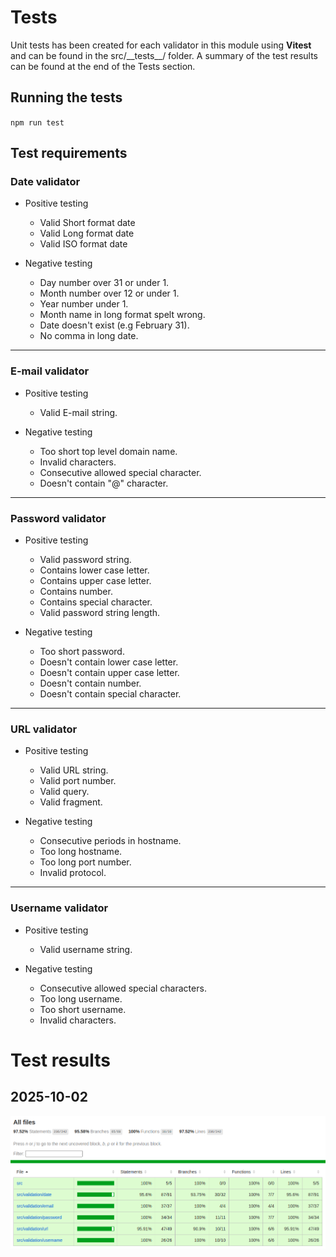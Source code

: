 # Tests

Unit tests has been created for each validator in this module using **Vitest** and can be found in the src/\_\_tests\_\_/ folder. A summary of the test results can be found at the end of the Tests section.

## Running the tests

`npm run test`

## Test requirements

### Date validator

- Positive testing
  - Valid Short format date
  - Valid Long format date
  - Valid ISO format date

- Negative testing
  - Day number over 31 or under 1.
  - Month number over 12 or under 1.
  - Year number under 1.
  - Month name in long format spelt wrong.
  - Date doesn't exist (e.g February 31).
  - No comma in long date.

---

### E-mail validator

- Positive testing
  - Valid E-mail string.

- Negative testing
  - Too short top level domain name.
  - Invalid characters.
  - Consecutive allowed special character.
  - Doesn't contain "@" character.


---

### Password validator

- Positive testing
  - Valid password string.
  - Contains lower case letter.
  - Contains upper case letter.
  - Contains number.
  - Contains special character.
  - Valid password string length.

- Negative testing
  - Too short password.
  - Doesn't contain lower case letter.
  - Doesn't contain upper case letter.
  - Doesn't contain number.
  - Doesn't contain special character.

---

### URL validator

- Positive testing
  - Valid URL string.
  - Valid port number.
  - Valid query.
  - Valid fragment.

- Negative testing
  - Consecutive periods in hostname.
  - Too long hostname.
  - Too long port number.
  - Invalid protocol.

---

### Username validator

- Positive testing
  - Valid username string.

- Negative testing
  - Consecutive allowed special characters.
  - Too long username.
  - Too short username.
  - Invalid characters.

# Test results

## 2025-10-02

![Test report 2](images/test-report-2025-10-02.png 'Title')
